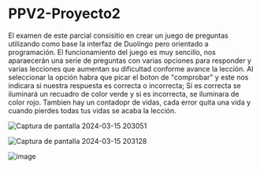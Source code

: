 # PPV2-Proyecto2
El examen de este parcial consisitio en crear un juego de preguntas utilizando como base la interfaz de Duolingo pero orientado a programación.
El funcionamiento del juego es muy sencillo, nos aparaecerán una serie de preguntas con varias opciones para responder y varias lecciones
que aumentan su dificultad conforme avance la lección. Al seleccionar la opción 
habra que picar el boton de "comprobar" y este nos indicara si nuestra respuesta es correcta o incorrecta; Sí es correcta se iluminará un recuadro 
de color verde y si es incorrecta, se iluminara de color rojo. Tambien hay un contadopr de vidas, cada error quita una vida y cuando pierdes todas 
tus vidas se acaba la lección.

![Captura de pantalla 2024-03-15 203051](https://github.com/Tepos0/PPV2-Proyecto2/assets/156474905/9c28c385-5e83-4e31-9ca8-cf7155718731)

![Captura de pantalla 2024-03-15 203128](https://github.com/Tepos0/PPV2-Proyecto2/assets/156474905/721a89f7-2137-441b-bb43-e0f9b1e03056)


![image](https://github.com/Tepos0/PPV2-Proyecto2/assets/156474905/29beb9d2-5376-4e30-b992-d18c717ed9de)
